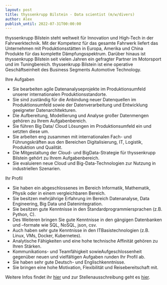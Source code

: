 ```yaml
---
layout: post
title: thyssenkrupp Bilstein - Data scientist (m/w/divers)
author: Alex
publish_until: 2022-07-31T00:00:00
---
```


thyssenkrupp Bilstein steht weltweit für Innovation und High-Tech in der Fahrwerktechnik. Mit der Kompetenz für das gesamte Fahrwerk liefert das Unternehmen mit Produktionsstätten in Europa, Amerika und China Produkte für das komplette Dämpfungsspektrum. Darüber hinaus ist thyssenkrupp Bilstein seit vielen Jahren ein gefragter Partner im Motorsport und im Tuningbereich. thyssenkrupp Bilstein ist eine operative Geschäftseinheit des Business Segments Automotive Technology.


Ihre Aufgaben

  *  Sie bearbeiten agile Datenanalyseprojekte im Produktionsumfeld unserer internationalen Produktionsstandorte.
  *  Sie sind zuständig für die Anbindung neuer Datenquellen im Produktionsumfeld sowie der Datenverarbeitung und Entwicklung geeigneter Datenarchitekturen.
  *  Die Aufbereitung, Modellierung und Analyse großer Datenmengen gehören zu Ihrem Aufgabenbereich.
  *  Sie führen Big Data/ Cloud Lösungen im Produktionsumfeld ein und setzten diese um.
  *  Sie arbeiten eng zusammen mit internationalen Fach- und Führungskräften aus den Bereichen Digitalisierung, IT, Logistik, Produktion und Qualität.
  * Die Mitgestaltung der Cloud- und BigData-Strategie für thyssenkrupp Bilstein gehört zu Ihrem Aufgabenbereich.
  * Sie evaluieren neue Cloud und Big-Data-Technologien zur Nutzung in industriellen Szenarien.


Ihr Profil

   * Sie haben ein abgeschlossenes im Bereich Informatik, Mathematik, Physik oder in einem vergleichbaren Bereich.
   * Sie besitzen mehrjährige Erfahrung im Bereich Datenanalyse, Data Engineering, Big Data und Datenintegration.
   * Sie besitzen gute Kenntnisse in den Standardprogrammiersprachen (z.B. Python, C).
   * Des Weiteren bringen Sie gute Kenntnisse in den gängigen Datenbanken und –formate wie SQL, NoSQL, json, csv.
   * Auch haben sehr gute Kenntnisse in den ITBasistechnologien (z.B. Linux, VMs, Docker, Kubernetes).
   * Analytische Fähigkeiten und eine hohe technische Affinität gehören zu Ihren Stärken.
   * Kommunikations- und Teamfähigkeit sowieAufgeschlossenheit gegenüber neuen und vielfältigen Aufgaben runden Ihr Profil ab.
   * Sie haben sehr gute Deutsch- und Englischkenntnisse.
   * Sie bringen eine hohe Motivation, Flexibilität und Reisebereitschaft mit.


Weitere Infos findet ihr [hier](/dokumente/ausschreibungen_jobboerse/2022-04-14_DataScientist_tkbilstein.pdf)
und zur Stellenausschreibung geht es [hier](https://jobs.thyssenkrupp.com/en/job/Data-Scientist-m-w-divers?id=824514).
